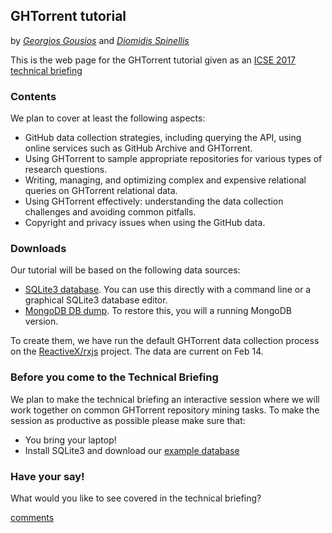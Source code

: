 ## GHTorrent tutorial

by _[Georgios Gousios](http://gousios.org)_ and _[Diomidis Spinellis](http://spinellis.gr)_

This is the web page for the GHTorrent tutorial given as an [ICSE 2017 technical briefing](http://icse2017.gatech.edu/?q=technical_briefings_program)

### Contents

We plan to cover at least the following aspects:

* GitHub data collection strategies, including querying the API, using online services such as GitHub Archive and GHTorrent.
* Using GHTorrent to sample appropriate repositories for various types of research questions.
* Writing, managing, and optimizing complex and expensive relational queries on GHTorrent relational data.
* Using GHTorrent effectively: understanding the data collection challenges and avoiding common pitfalls.
* Copyright and privacy issues when using the GitHub data.

### Downloads

Our tutorial will be based on the following data sources:

* [SQLite3 database](https://github.com/ghtorrent/tutorial/blob/master/rxjs-ghtorrent.db). You can use this directly with a command line or a graphical SQLite3 database editor.
* [MongoDB DB dump](https://github.com/ghtorrent/tutorial/blob/master/rxjs-mongo.tar.gz). To restore this, you will a running MongoDB version.

To create them, we have run the default GHTorrent data collection process
on the [ReactiveX/rxjs](https://github.com/ReactiveX/rxjs) project.
The data are current on Feb 14.

### Before you come to the Technical Briefing

We plan to make the technical briefing an interactive session where we will work together on common GHTorrent repository 
mining tasks. To make the session as productive as possible please make sure that:

* You bring your laptop!
* Install SQLite3 and download our [example database](https://github.com/ReactiveX/rxjs)

### Have your say!

What would you like to see covered in the technical briefing?

<div id="disqus_thread"></div>
<script type="text/javascript">
var disqus_shortname = 'ghtorrent';
/* * * DON'T EDIT BELOW THIS LINE * * */
(function() {
 var dsq = document.createElement('script');
 dsq.type = 'text/javascript'; dsq.async = true;
 dsq.src = '//' + disqus_shortname +
 '.disqus.com/embed.js';
 (document.getElementsByTagName('head')[0]
  ||
  document.getElementsByTagName('body')[0]).appendChild(dsq);
 })();
</script>
<a href="http://disqus.com" class="dsq-brlink">comments</a>
